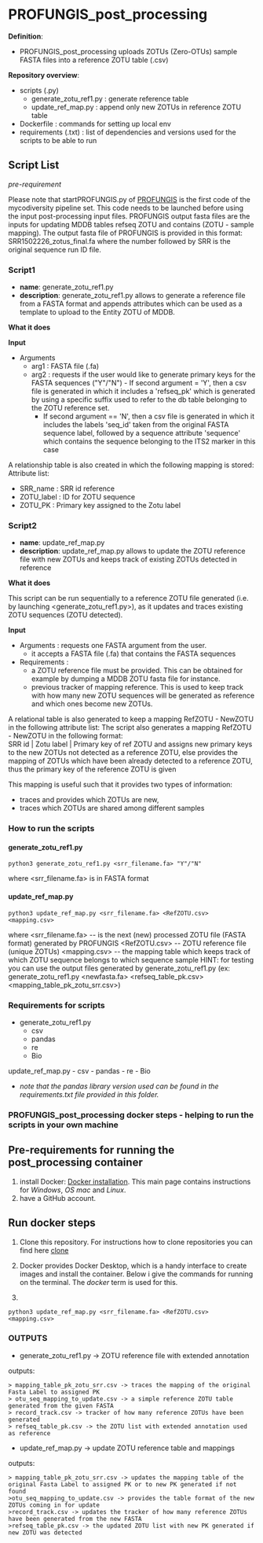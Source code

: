 # PROFUNGIS_post_processing 

**Definition**: 
- PROFUNGIS_post_processing uploads ZOTUs (Zero-OTUs) sample FASTA files into a reference ZOTU table (.csv)

**Repository overview**:
- scripts (.py)
  - generate_zotu_ref1.py : generate reference table
  - update_ref_map.py : append only new ZOTUs in reference ZOTU table
- Dockerfile : commands for setting up local env
- requirements (.txt) : list of dependencies and versions used for the scripts to be able to run

## Script List

*pre-requirement*

Please note that startPROFUNGIS.py of [PROFUNGIS](https://github.com/naturalis/mycodiversity/tree/master/PROFUNGIS) is the first code of the mycodiversity pipeline set. This code needs to be launched before using the input post-processing input files.
PROFUNGIS output fasta files are the inputs for updating MDDB tables refseq ZOTU and contains (ZOTU - sample mapping). 
The output fasta file of PROFUNGIS is provided in this format: SRR1502226_zotus_final.fa where the number followed by SRR is the original sequence run ID file. 

### **Script1**

- **name**: generate_zotu_ref1.py
- **description**: generate_zotu_ref1.py allows to generate a reference file from a FASTA format and appends attributes which can be used as a template to upload to the Entity ZOTU of MDDB.

**What it does**

**Input**
- Arguments
  - arg1 : FASTA file (.fa)
  - arg2 : requests if the user would like to generate primary keys for the FASTA sequences ("Y"/"N")
    	- If second argument = 'Y', then a csv file is generated in which it includes a 'refseq_pk' 
which is generated by using a specific suffix used to refer to the db table belonging to 
the ZOTU reference set.
	- If second argument == 'N', then a csv file is generated in which it includes the labels 'seq_id' taken
from the original FASTA sequence label, followed by a sequence attribute 'sequence' which contains 
the sequence belonging to the ITS2 marker in this case

A relationship table is also created in which the following mapping is stored: 
Attribute list:
- SRR_name : SRR id reference
- ZOTU_label : ID for ZOTU sequence
- ZOTU_PK : Primary key assigned to the Zotu label

### **Script2**

- **name**: update_ref_map.py
- **description**: update_ref_map.py allows to update the ZOTU reference file with new ZOTUs and keeps track of existing ZOTUs detected in reference

**What it does**

This script can be run sequentially to a reference ZOTU file generated (i.e. by launching <generate_zotu_ref1.py>), 
as it updates and traces existing ZOTU sequences (ZOTU detected).

**Input**
- Arguments : requests one FASTA argument from the user.
  - it accepts a FASTA file (.fa) that contains the FASTA sequences
- Requirements :
  - a ZOTU reference file must be provided. This can be obtained for example by dumping a MDDB ZOTU fasta file for instance.
  - previous tracker of mapping reference. This is used to keep track with how many new ZOTU sequences will be generated as reference and which ones become new ZOTUs.

A relational table is also generated to keep a mapping RefZOTU - NewZOTU in the following attribute list:
The script also generates a mapping RefZOTU - NewZOTU in the following format:  
SRR id | Zotu label | Primary key of ref ZOTU
and assigns new primary keys to the new ZOTUs not detected as a reference ZOTU, else provides the mapping of ZOTUs which have been already detected
to a reference ZOTU, thus the primary key of the reference ZOTU is given 

This mapping is useful such that it provides two types of information:
- traces and provides which ZOTUs are new, 
- traces which ZOTUs are shared among different samples

### How to run the scripts

#### generate_zotu_ref1.py

```shell
python3 generate_zotu_ref1.py <srr_filename.fa> "Y"/"N"
```
where <srr_filename.fa> is in FASTA format 

#### update_ref_map.py

```shell
python3 update_ref_map.py <srr_filename.fa> <RefZOTU.csv> <mapping.csv>
```
	
where	<srr_filename.fa> -- is the next (new) processed ZOTU file (FASTA format) generated by PROFUNGIS
		<RefZOTU.csv> -- ZOTU reference file (unique ZOTUs)
		<mapping.csv> -- the mapping table which keeps track of which ZOTU sequence belongs to which sequence sample 
		HINT: for testing you can use the output files generated by generate_zotu_ref1.py
		(ex: generate_zotu_ref1.py <newfasta.fa> <refseq_table_pk.csv> <mapping_table_pk_zotu_srr.csv>)

 
### Requirements for scripts

- generate_zotu_ref1.py
	- csv
	- pandas
	- re
	- Bio


update_ref_map.py
	- csv
	- pandas
	- re
	- Bio 

- *note that the pandas library version used can be found in the requirements.txt file provided in this folder.*

### PROFUNGIS_post_processing docker steps - helping to run the scripts in your own machine

## Pre-requirements for running the post_processing container

1. install Docker: [Docker installation](https://docs.docker.com/get-docker/). This main page contains instructions for *Windows*, *OS mac* and *Linux*.
2. have a GitHub account.

## Run docker steps

1. Clone this repository. For instructions how to clone repositories you can find here [clone](https://docs.github.com/en/repositories/creating-and-managing-repositories/cloning-a-repository)

2. Docker provides Docker Desktop, which is a handy interface to create images and install the container. Below i give the commands for running on the terminal. The *docker* term is used for this. 

3. 

```shell
python3 update_ref_map.py <srr_filename.fa> <RefZOTU.csv> <mapping.csv>
```



### OUTPUTS

- generate_zotu_ref1.py -> ZOTU reference file with extended annotation

outputs:

	> mapping_table_pk_zotu_srr.csv -> traces the mapping of the original Fasta Label to assigned PK
	> otu_seq_mapping_to_update.csv -> a simple reference ZOTU table generated from the given FASTA
	> record_track.csv -> tracker of how many reference ZOTUs have been generated
	> refseq_table_pk.csv -> the ZOTU list with extended annotation used as reference


- update_ref_map.py -> update ZOTU reference table and mappings
	
outputs:
	
 	> mapping_table_pk_zotu_srr.csv -> updates the mapping table of the original Fasta Label to assigned PK or to new PK generated if not found
	>otu_seq_mapping_to_update.csv -> provides the table format of the new ZOTUs coming in for update
	>record_track.csv -> updates the tracker of how many reference ZOTUs have been generated from the new FASTA
	>refseq_table_pk.csv -> the updated ZOTU list with new PK generated if new ZOTU was detected





